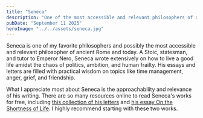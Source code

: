 ```yaml
---
title: "Seneca"
description: "One of the most accessible and relevant philosophers of ancient Rome and today"
pubDate: "September 11 2025"
heroImage: "../../assets/seneca.jpg"
---
```


Seneca is one of my favorite philosophers and possibly the most accessible and relevant philosopher of ancient Rome and today. A Stoic, statesman, and tutor to Emperor Nero, Seneca wrote extensively on how to live a good life amidst the chaos of politics, ambition, and human frailty. His essays and letters are filled with practical wisdom on topics like time management, anger, grief, and friendship.

What I appreciate most about Seneca is the approachability and relevance of his writing. There are so many resources online to read Seneca's works for free, including [this collection of his letters](https://en.wikisource.org/wiki/Moral_letters_to_Lucilius) and [his essay On the Shortness of Life](https://en.wikisource.org/wiki/On_the_Shortness_of_Life). I highly recommend starting with these two works.
